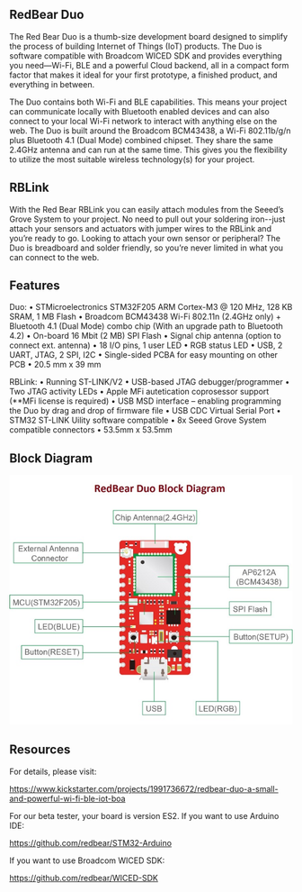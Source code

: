 
## RedBear Duo

The Red Bear Duo is a thumb-size development board designed to simplify the process of building Internet of Things (IoT) products. The Duo is software compatible with Broadcom WICED SDK and provides everything you need—Wi-Fi, BLE and a powerful Cloud backend, all in a compact form factor that makes it ideal for your first prototype, a finished product, and everything in between. 

The Duo contains both Wi-Fi and BLE capabilities. This means your project can communicate locally with Bluetooth enabled devices and can also connect to your local Wi-Fi network to interact with anything else on the web. The Duo is built around the Broadcom BCM43438, a Wi-Fi 802.11b/g/n plus Bluetooth 4.1 (Dual Mode) combined chipset. They share the same 2.4GHz antenna and can run at the same time. This gives you the flexibility to utilize the most suitable wireless technology(s) for your project.

## RBLink

With the Red Bear RBLink you can easily attach modules from the Seeed’s Grove System to your project. No need to pull out your soldering iron--just attach your sensors and actuators with jumper wires to the RBLink and you’re ready to go. Looking to attach your own sensor or peripheral? The Duo is breadboard and solder friendly, so you’re never limited in what you can connect to the web.

## Features

Duo:
  •	STMicroelectronics STM32F205 ARM Cortex-M3 @ 120 MHz, 128 KB SRAM, 1 MB Flash
  •	Broadcom BCM43438 Wi-Fi 802.11n (2.4GHz only) + Bluetooth 4.1 (Dual Mode) combo chip
    (With an upgrade path to Bluetooth 4.2)
  •	On-board 16 Mbit (2 MB) SPI Flash
  •	Signal chip antenna (option to connect ext. antenna)
  •	18 I/O pins, 1 user LED
  •	RGB status LED
  •	USB, 2 UART, JTAG, 2 SPI, I2C 
  •	Single-sided PCBA for easy mounting on other PCB
  •	20.5 mm x 39 mm

RBLink:
  •	Running ST-LINK/V2
  •	USB-based JTAG debugger/programmer
  •	Two JTAG activity LEDs
  •	Apple MFi autetication coprosessor support (**MFi license is required)
  •	USB MSD interface – enabling programming the Duo by drag and drop of firmware file
  •	USB CDC Virtual Serial Port
  •	STM32 ST-LINK Uility software compatible
  •	8x Seeed Grove System compatible connectors
  •	53.5mm x 53.5mm

## Block Diagram

![image](docs/images/Duo_BlockDiagram.jpg)

## Resources

For details, please visit:

https://www.kickstarter.com/projects/1991736672/redbear-duo-a-small-and-powerful-wi-fi-ble-iot-boa

For our beta tester, your board is version ES2. If you want to use Arduino IDE:

https://github.com/redbear/STM32-Arduino

If you want to use Broadcom WICED SDK:

https://github.com/redbear/WICED-SDK
